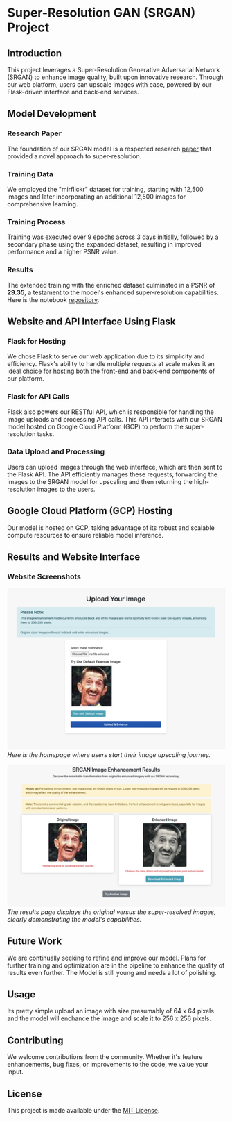 # Super-Resolution GAN (SRGAN) Project

## Introduction
This project leverages a Super-Resolution Generative Adversarial Network (SRGAN) to enhance image quality, built upon innovative research. Through our web platform, users can upscale images with ease, powered by our Flask-driven interface and back-end services.

## Model Development

### Research Paper
The foundation of our SRGAN model is a respected research [paper](https://arxiv.org/pdf/1609.04802.pdf) that provided a novel approach to super-resolution.

### Training Data
We employed the "mirflickr" dataset for training, starting with 12,500 images and later incorporating an additional 12,500 images for comprehensive learning.

### Training Process
Training was executed over 9 epochs across 3 days initially, followed by a secondary phase using the expanded dataset, resulting in improved performance and a higher PSNR value.

### Results
The extended training with the enriched dataset culminated in a PSNR of **29.35**, a testament to the model's enhanced super-resolution capabilities.
Here is the notebook [repository](https://github.com/rakibulhaque9954/SRGAN-from-scratch/blob/7ec72b1dd694e2b90e24d6ec8ff885cf8eb35c22/SRGAN_from_scratch.ipynb).

## Website and API Interface Using Flask

### Flask for Hosting
We chose Flask to serve our web application due to its simplicity and efficiency. Flask's ability to handle multiple requests at scale makes it an ideal choice for hosting both the front-end and back-end components of our platform.

### Flask for API Calls
Flask also powers our RESTful API, which is responsible for handling the image uploads and processing API calls. This API interacts with our SRGAN model hosted on Google Cloud Platform (GCP) to perform the super-resolution tasks.

### Data Upload and Processing
Users can upload images through the web interface, which are then sent to the Flask API. The API efficiently manages these requests, forwarding the images to the SRGAN model for upscaling and then returning the high-resolution images to the users.

## Google Cloud Platform (GCP) Hosting
Our model is hosted on GCP, taking advantage of its robust and scalable compute resources to ensure reliable model inference.

## Results and Website Interface

### Website Screenshots
![Homepage Screenshot](https://github.com/rakibulhaque9954/SRGAN_GCP/blob/91bd6a11730ba5ff5a873a27582613c1fd318dfd/screenshots/Screenshot%202023-11-06%20at%2020.31.00.png)
*Here is the homepage where users start their image upscaling journey.*

![Results Screenshot](https://github.com/rakibulhaque9954/SRGAN_GCP/blob/8745d1152bd58bc613e2a90a798e28e74a07cc66/screenshots/Screenshot%202023-11-06%20at%2020.30.46.png)
*The results page displays the original versus the super-resolved images, clearly demonstrating the model's capabilities.*

## Future Work
We are continually seeking to refine and improve our model. Plans for further training and optimization are in the pipeline to enhance the quality of results even further. The Model is still young and needs a lot of polishing.

## Usage
Its pretty simple upload an image with size presumably of 64 x 64 pixels and the model will enchance the image and scale it to 256 x 256 pixels. 

## Contributing
We welcome contributions from the community. Whether it's feature enhancements, bug fixes, or improvements to the code, we value your input.

## License
This project is made available under the [MIT License](https://github.com/rakibulhaque9954/blog_remastered/blob/a5e57fac46833fdcb26c28980d8f6b07980b0379/MIT_LICENSE_Rakibul_Haque.txt).
